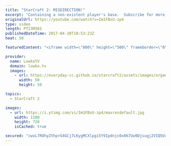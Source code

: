```yaml
---
title: "StarCraft 2: MISDIRECTION!"
excerpt: "Containing a non-existent player's base.  Subscribe for more videos: http://lowko.tv/youtube The Crescent Moon rush: https://goo.gl/T7lRXv  Easily one of the strangest early games I've seen in a while. After building up a massive force the game ends in a base race, where both players try their best to"
originalUrl: https://youtube.com/watch?v=Im1FBsU-zp4
type: video
length: PT23M36S
publishedDateTime: 2017-04-20T10:53:23Z
heat: 50

featuredContent: "<iframe width=\"800\" height=\"500\" frameborder=\"0\" src=\"https://www.youtube.com/embed/Im1FBsU-zp4\" allow=\"accelerometer; autoplay; encrypted-media; gyroscope; picture-in-picture\" allowfullscreen></iframe>"

provider:
  name: LowkoTV
  domain: lowko.tv
  images:
    - url: https://everyday-cc.github.io/starcraft2/assets/images/organizations/lowko.tv-50x50.jpg
      width: 50
      height: 50

topics:
  - StarCraft 2

images:
  - url: https://i.ytimg.com/vi/Im1FBsU-zp4/maxresdefault.jpg
    width: 1280
    height: 720
    isCached: true

secured: "cwvL7ROhyZthprG4GCj7LKygMCXlpgi5Y9Ipdnjc0x067Uw9Djsugj2VIQ5UrQJmIcqNmsvCBSNS2Wc/iL/kpu9yHH+gZoTFvqA9atDotqeuUE+kJMWVt5INB+2yEcj56SBuWrfnCnZqXnZy68zRVkd56AVB+oBWKaylJ2F9jn5WV9IPBGyhXz23qWSeBCG85EiLne6Lf8XUMk8Ku1gJiTIPXtnUjQM5h5zD30E8HX1r1d+tYdEcxSK6d/z8og8J9OFKrmkb6x5+qTgQzvBwITighoo/i1Iw8THAS4oEvW3AXQnCBLHL2tKmmueH2pjEVMgB8hpO2tDb+3WjYuxe8aOV9qGkGv80PL8l+0tnChdFis2UKGdoqkonjxlIuwz6iMo1h9ti/100UL/AtLggPtDI9EPTNTvfaKuwL+t7Xf0=;pUytxun2Ku8wsmy3NMF7Hg=="
---
```


